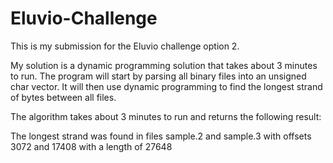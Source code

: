 # Eluvio-Challenge

This is my submission for the Eluvio challenge option 2.

My solution is a dynamic programming solution that takes about 3 minutes to run. The program will start by parsing all binary files into an unsigned char vector.
It will then use dynamic programming to find the longest strand of bytes between all files.

The algorithm takes about 3  minutes to run and returns the following result: 

The longest strand was found in files sample.2 and sample.3 with offsets 3072 and 17408 with a length of 27648
